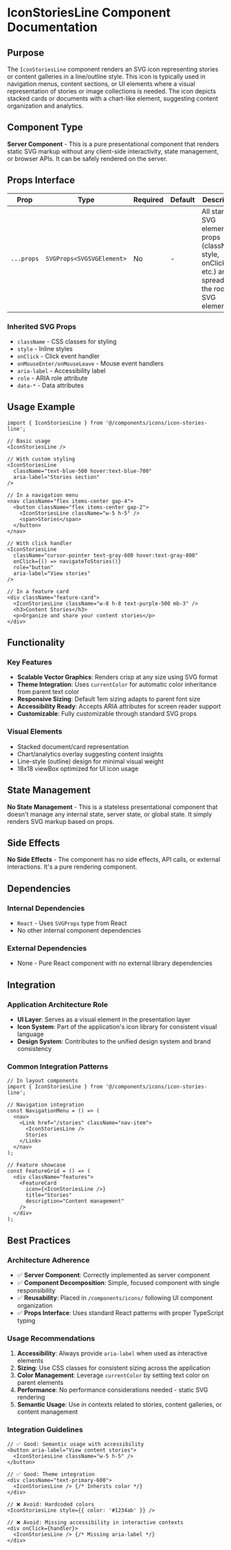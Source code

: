 # IconStoriesLine Component Documentation

## Purpose

The `IconStoriesLine` component renders an SVG icon representing stories or content galleries in a line/outline style. This icon is typically used in navigation menus, content sections, or UI elements where a visual representation of stories or image collections is needed. The icon depicts stacked cards or documents with a chart-like element, suggesting content organization and analytics.

## Component Type

**Server Component** - This is a pure presentational component that renders static SVG markup without any client-side interactivity, state management, or browser APIs. It can be safely rendered on the server.

## Props Interface

| Prop | Type | Required | Default | Description |
|------|------|----------|---------|-------------|
| `...props` | `SVGProps<SVGSVGElement>` | No | - | All standard SVG element props (className, style, onClick, etc.) are spread to the root SVG element |

### Inherited SVG Props
- `className` - CSS classes for styling
- `style` - Inline styles
- `onClick` - Click event handler
- `onMouseEnter/onMouseLeave` - Mouse event handlers
- `aria-label` - Accessibility label
- `role` - ARIA role attribute
- `data-*` - Data attributes

## Usage Example

```tsx
import { IconStoriesLine } from '@/components/icons/icon-stories-line';

// Basic usage
<IconStoriesLine />

// With custom styling
<IconStoriesLine 
  className="text-blue-500 hover:text-blue-700" 
  aria-label="Stories section"
/>

// In a navigation menu
<nav className="flex items-center gap-4">
  <button className="flex items-center gap-2">
    <IconStoriesLine className="w-5 h-5" />
    <span>Stories</span>
  </button>
</nav>

// With click handler
<IconStoriesLine 
  className="cursor-pointer text-gray-600 hover:text-gray-800"
  onClick={() => navigateToStories()}
  role="button"
  aria-label="View stories"
/>

// In a feature card
<div className="feature-card">
  <IconStoriesLine className="w-8 h-8 text-purple-500 mb-3" />
  <h3>Content Stories</h3>
  <p>Organize and share your content stories</p>
</div>
```

## Functionality

### Key Features
- **Scalable Vector Graphics**: Renders crisp at any size using SVG format
- **Theme Integration**: Uses `currentColor` for automatic color inheritance from parent text color
- **Responsive Sizing**: Default 1em sizing adapts to parent font size
- **Accessibility Ready**: Accepts ARIA attributes for screen reader support
- **Customizable**: Fully customizable through standard SVG props

### Visual Elements
- Stacked document/card representation
- Chart/analytics overlay suggesting content insights
- Line-style (outline) design for minimal visual weight
- 18x18 viewBox optimized for UI icon usage

## State Management

**No State Management** - This is a stateless presentational component that doesn't manage any internal state, server state, or global state. It simply renders SVG markup based on props.

## Side Effects

**No Side Effects** - The component has no side effects, API calls, or external interactions. It's a pure rendering component.

## Dependencies

### Internal Dependencies
- `React` - Uses `SVGProps` type from React
- No other internal component dependencies

### External Dependencies
- None - Pure React component with no external library dependencies

## Integration

### Application Architecture Role
- **UI Layer**: Serves as a visual element in the presentation layer
- **Icon System**: Part of the application's icon library for consistent visual language
- **Design System**: Contributes to the unified design system and brand consistency

### Common Integration Patterns
```tsx
// In layout components
import { IconStoriesLine } from '@/components/icons/icon-stories-line';

// Navigation integration
const NavigationMenu = () => (
  <nav>
    <Link href="/stories" className="nav-item">
      <IconStoriesLine />
      Stories
    </Link>
  </nav>
);

// Feature showcase
const FeatureGrid = () => (
  <div className="features">
    <FeatureCard 
      icon={<IconStoriesLine />}
      title="Stories"
      description="Content management"
    />
  </div>
);
```

## Best Practices

### Architecture Adherence
- ✅ **Server Component**: Correctly implemented as server component
- ✅ **Component Decomposition**: Simple, focused component with single responsibility
- ✅ **Reusability**: Placed in `/components/icons/` following UI component organization
- ✅ **Props Interface**: Uses standard React patterns with proper TypeScript typing

### Usage Recommendations
1. **Accessibility**: Always provide `aria-label` when used as interactive elements
2. **Sizing**: Use CSS classes for consistent sizing across the application
3. **Color Management**: Leverage `currentColor` by setting text color on parent elements
4. **Performance**: No performance considerations needed - static SVG rendering
5. **Semantic Usage**: Use in contexts related to stories, content galleries, or content management

### Integration Guidelines
```tsx
// ✅ Good: Semantic usage with accessibility
<button aria-label="View content stories">
  <IconStoriesLine className="w-5 h-5" />
</button>

// ✅ Good: Theme integration
<div className="text-primary-600">
  <IconStoriesLine /> {/* Inherits color */}
</div>

// ❌ Avoid: Hardcoded colors
<IconStoriesLine style={{ color: '#1234ab' }} />

// ❌ Avoid: Missing accessibility in interactive contexts
<div onClick={handler}>
  <IconStoriesLine /> {/* Missing aria-label */}
</div>
```
